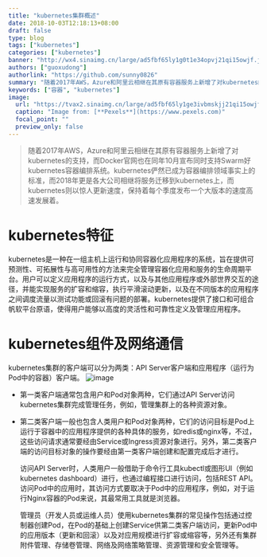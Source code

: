 ```yaml
---
title: "kubernetes集群概述"
date: 2018-10-03T12:18:13+08:00
draft: false
type: blog
tags: ["kubernetes"]
categories: ["kubernetes"]
banner: "http://wx4.sinaimg.cn/large/ad5fbf65ly1g0t1e34opvj21qi15owjf.jpg"
authors: ["guoxudong"]
authorlink: "https://github.com/sunny0826"
summary: "随着2017年AWS，Azure和阿里云相继在其原有容器服务上新增了对kubernetes的支持，而Docker官网也在同年10月宣布同时支持Swarm好kubernetes容器编排系统。kubernetes俨然已成为容器编排领域事实上的标准，而2018年更是各大公司相继将服务迁移到kubernetes上，而kubernetes则以惊人更新速度，保持着每个季度发布一个大版本的速度高速发展着。"
keywords: ["容器", "kubernetes"]
image:
  url: "https://tvax2.sinaimg.cn/large/ad5fbf65ly1ge3ivbmskjj21qi15owjf.jpg"
  caption: "Image from: [**Pexels**](https://www.pexels.com)"
  focal_point: ""
  preview_only: false
---
```

>随着2017年AWS，Azure和阿里云相继在其原有容器服务上新增了对kubernetes的支持，而Docker官网也在同年10月宣布同时支持Swarm好kubernetes容器编排系统。kubernetes俨然已成为容器编排领域事实上的标准，而2018年更是各大公司相继将服务迁移到kubernetes上，而kubernetes则以惊人更新速度，保持着每个季度发布一个大版本的速度高速发展着。

# kubernetes特征

kubernetes是一种在一组主机上运行和协同容器化应用程序的系统，旨在提供可预测性、可拓展性与高可用性的方法来完全管理容器化应用和服务的生命周期平台。用户可以定义应用程序的运行方式，以及与其他应用程序或外部世界交互的途径，并能实现服务的扩容和缩容，执行平滑滚动更新，以及在不同版本的应用程序之间调度流量以测试功能或回滚有问题的部署。kubernetes提供了接口和可组合帆软平台原语，使得用户能够以高度的灵活性和可靠性定义及管理应用程序。

# kubernetes组件及网络通信

kubernetes集群的客户端可以分为两类：API Server客户端和应用程序（运行为Pod中的容器）客户端。
![image](/images/source/kubernetes-topo.png)

* 第一类客户端通常包含用户和Pod对象两种，它们通过API Server访问kubernetes集群完成管理任务，例如，管理集群上的各种资源对象。
* 第二类客户端一般也包含人类用户和Pod对象两种，它们的访问目标是Pod上运行于容器中的应用程序提供的各种具体的服务，如redis或nginx等，不过，这些访问请求通常要经由Service或Ingress资源对象进行。另外，第二类客户端的访问目标对象的操作要经由第一类客户端创建和配置完成后才进行。

    访问API Server时，人类用户一般借助于命令行工具kubectl或图形UI（例如kubernetes dashboard）进行，也通过编程接口进行访问，包括REST API。访问Pod中的应用时，其访问方式要取决于Pod中的应用程序，例如，对于运行Nginx容器的Pod来说，其最常用工具就是浏览器。

    管理员（开发人员或运维人员）使用kubernetes集群的常见操作包括通过控制器创建Pod，在Pod的基础上创建Service供第二类客户端访问，更新Pod中的应用版本（更新和回滚）以及对应用规模进行扩容或缩容等，另外还有集群附件管理、存储卷管理、网络及网络策略管理、资源管理和安全管理等。